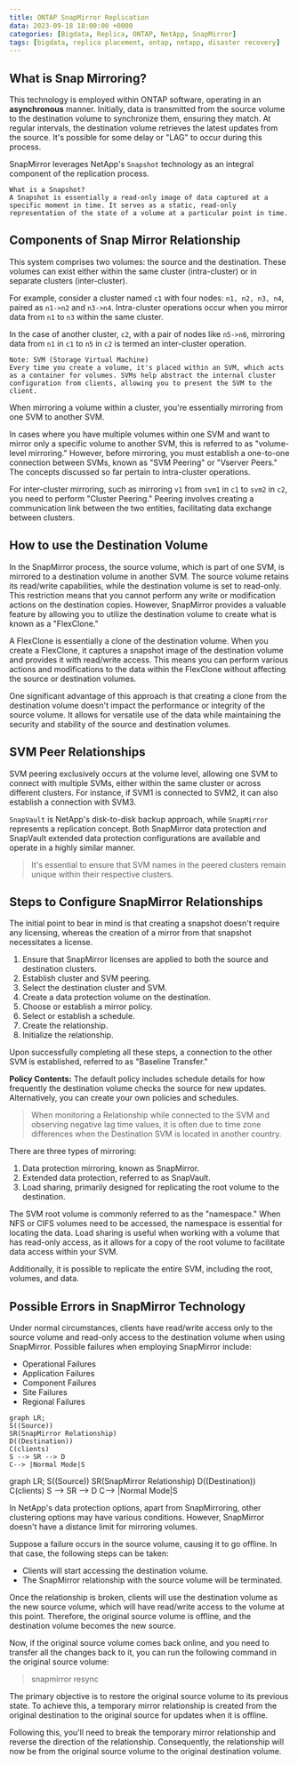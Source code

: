 ```yaml
---
title: ONTAP SnapMirror Replication
data: 2023-09-18 18:00:00 +0000
categories: [Bigdata, Replica, ONTAP, NetApp, SnapMirror]
tags: [bigdata, replica placement, ontap, netapp, disaster recovery]
---
```


## What is Snap Mirroring?
This technology is employed within ONTAP software, operating in an **asynchronous** manner. Initially, data is transmitted from the source volume to the destination volume to synchronize them, ensuring they match. At regular intervals, the destination volume retrieves the latest updates from the source. It's possible for some delay or "LAG" to occur during this process.

SnapMirror leverages NetApp's `Snapshot` technology as an integral component of the replication process.

```
What is a Snapshot?
A Snapshot is essentially a read-only image of data captured at a specific moment in time. It serves as a static, read-only representation of the state of a volume at a particular point in time.

```

## Components of Snap Mirror Relationship
This system comprises two volumes: the source and the destination. These volumes can exist either within the same cluster (intra-cluster) or in separate clusters (inter-cluster).

For example, consider a cluster named `c1` with four nodes: `n1, n2, n3, n4`, paired as `n1->n2` and `n3->n4`. Intra-cluster operations occur when you mirror data from `n1` to `n3` within the same cluster.

In the case of another cluster, `c2`, with a pair of nodes like `n5->n6`, mirroring data from `n1` in `c1` to `n5` in `c2` is termed an inter-cluster operation.

```
Note: SVM (Storage Virtual Machine)
Every time you create a volume, it's placed within an SVM, which acts as a container for volumes. SVMs help abstract the internal cluster configuration from clients, allowing you to present the SVM to the client.
```

When mirroring a volume within a cluster, you're essentially mirroring from one SVM to another SVM.

In cases where you have multiple volumes within one SVM and want to mirror only a specific volume to another SVM, this is referred to as "volume-level mirroring." However, before mirroring, you must establish a one-to-one connection between SVMs, known as "SVM Peering" or "Vserver Peers." The concepts discussed so far pertain to intra-cluster operations.

For inter-cluster mirroring, such as mirroring `v1` from `svm1` in `c1` to `svm2` in `c2`, you need to perform "Cluster Peering." Peering involves creating a communication link between the two entities, facilitating data exchange between clusters.

## How to use the Destination Volume
In the SnapMirror process, the source volume, which is part of one SVM, is mirrored to a destination volume in another SVM. The source volume retains its read/write capabilities, while the destination volume is set to read-only. This restriction means that you cannot perform any write or modification actions on the destination copies. However, SnapMirror provides a valuable feature by allowing you to utilize the destination volume to create what is known as a "FlexClone."

A FlexClone is essentially a clone of the destination volume. When you create a FlexClone, it captures a snapshot image of the destination volume and provides it with read/write access. This means you can perform various actions and modifications to the data within the FlexClone without affecting the source or destination volumes.

One significant advantage of this approach is that creating a clone from the destination volume doesn't impact the performance or integrity of the source volume. It allows for versatile use of the data while maintaining the security and stability of the source and destination volumes.

## SVM Peer Relationships
SVM peering exclusively occurs at the volume level, allowing one SVM to connect with multiple SVMs, either within the same cluster or across different clusters. For instance, if SVM1 is connected to SVM2, it can also establish a connection with SVM3.

`SnapVault` is NetApp's disk-to-disk backup approach, while `SnapMirror` represents a replication concept. Both SnapMirror data protection and SnapVault extended data protection configurations are available and operate in a highly similar manner.

> It's essential to ensure that SVM names in the peered clusters remain unique within their respective clusters.

## Steps to Configure SnapMirror Relationships
The initial point to bear in mind is that creating a snapshot doesn't require any licensing, whereas the creation of a mirror from that snapshot necessitates a license.

1. Ensure that SnapMirror licenses are applied to both the source and destination clusters.
2. Establish cluster and SVM peering.
3. Select the destination cluster and SVM.
4. Create a data protection volume on the destination.
5. Choose or establish a mirror policy.
6. Select or establish a schedule.
7. Create the relationship.
8. Initialize the relationship.

Upon successfully completing all these steps, a connection to the other SVM is established, referred to as "Baseline Transfer."

**Policy Contents:**
The default policy includes schedule details for how frequently the destination volume checks the source for new updates. Alternatively, you can create your own policies and schedules.

> When monitoring a Relationship while connected to the SVM and observing negative lag time values, it is often due to time zone differences when the Destination SVM is located in another country.

There are three types of mirroring:
1. Data protection mirroring, known as SnapMirror.
2. Extended data protection, referred to as SnapVault.
3. Load sharing, primarily designed for replicating the root volume to the destination.

The SVM root volume is commonly referred to as the "namespace." When NFS or CIFS volumes need to be accessed, the namespace is essential for locating the data. Load sharing is useful when working with a volume that has read-only access, as it allows for a copy of the root volume to facilitate data access within your SVM.

Additionally, it is possible to replicate the entire SVM, including the root, volumes, and data.

## Possible Errors in SnapMirror Technology
Under normal circumstances, clients have read/write access only to the source volume and read-only access to the destination volume when using SnapMirror. Possible failures when employing SnapMirror include:

- Operational Failures
- Application Failures
- Component Failures
- Site Failures
- Regional Failures

```mermaid
graph LR;
S((Source))
SR(SnapMirror Relationship)
D((Destination))
C(clients)
S --> SR --> D
C--> |Normal Mode|S
```

<div class="mermaid" markdown="0" >
graph LR;
S((Source))
SR(SnapMirror Relationship)
D((Destination))
C(clients)
S --> SR --> D
C--> |Normal Mode|S
</div>

In NetApp's data protection options, apart from SnapMirroring, other clustering options may have various conditions. However, SnapMirror doesn't have a distance limit for mirroring volumes.

Suppose a failure occurs in the source volume, causing it to go offline. In that case, the following steps can be taken:

- Clients will start accessing the destination volume.
- The SnapMirror relationship with the source volume will be terminated.

Once the relationship is broken, clients will use the destination volume as the new source volume, which will have read/write access to the volume at this point. Therefore, the original source volume is offline, and the destination volume becomes the new source.

Now, if the original source volume comes back online, and you need to transfer all the changes back to it, you can run the following command in the original source volume:

> snapmirror resync

The primary objective is to restore the original source volume to its previous state. To achieve this, a temporary mirror relationship is created from the original destination to the original source for updates when it is offline.

Following this, you'll need to break the temporary mirror relationship and reverse the direction of the relationship. Consequently, the relationship will now be from the original source volume to the original destination volume.



